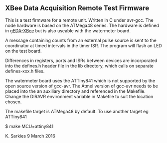 XBee Data Acquisition Remote Test Firmware
------------------------------------------

This is a test firmware for a remote unit. Written in C under avr-gcc.
The node hardware is based on the ATMega48 series. The hardware is defined in
[gEDA-XBee](https://github.com/ksarkies/XBee-Acquisition/tree/master/gEDA-XBee) but is also useable with the watermeter board.

A message containing counts from an external pulse source is sent to the
coordinator at timed intervals in the timer ISR. The program will flash an LED
on the test board.

Differences in registers, ports and ISRs between devices are incorporated into
the defines.h header file in the lib directory, which calls on separate
defines-xxx.h files.

The watermeter board uses the ATTiny841 which is not supported by the open
source version of gcc-avr. The Atmel version of gcc-avr needs to be placed into
the an auxiliary directory and referenced in the Makefile. Change the DIRAVR
environment variable in Makefile to suit the location chosen.

The makefile target is ATMega48 by default. To use another target eg ATTiny841

$ make MCU=attiny841

K. Sarkies
9 March 2016

